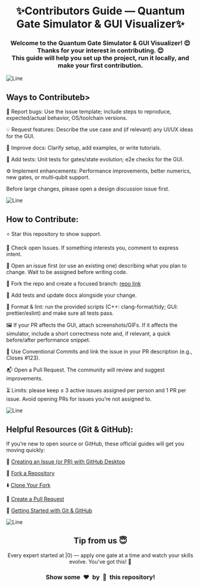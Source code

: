 <div align="center">
  <h1>✨Contributors Guide — Quantum Gate Simulator & GUI Visualizer✨</h1>
  <h3>
    Welcome to the Quantum Gate Simulator & GUI Visualizer! 😍<br>
    Thanks for your interest in contributing. 😊<br>
    This guide will help you set up the project, run it locally, and make your first contribution.
  </h3>
</div>


![Line](https://user-images.githubusercontent.com/85225156/171937799-8fc9e255-9889-4642-9c92-6df85fb86e82.gif)


<h2><b>Ways to Contribute</b>b></h2>

🐛 Report bugs: Use the issue template; include steps to reproduce, expected/actual behavior, OS/toolchain versions.

💡 Request features: Describe the use case and (if relevant) any UI/UX ideas for the GUI.

🧹 Improve docs: Clarify setup, add examples, or write tutorials.

🧪 Add tests: Unit tests for gates/state evolution; e2e checks for the GUI.

⚙️ Implement enhancements: Performance improvements, better numerics, new gates, or multi‑qubit support.

Before large changes, please open a design discussion issue first.

![Line](https://user-images.githubusercontent.com/85225156/171937799-8fc9e255-9889-4642-9c92-6df85fb86e82.gif)

<h2><b>How to Contribute:</b></h2>

⭐ Star this repository to show support.

🧭 Check open Issues. If something interests you, comment to express intent.

📝 Open an issue first (or use an existing one) describing what you plan to change. Wait to be assigned before writing code.

🔀 Fork the repo and create a focused branch: [repo link](https://github.com/Dark-CodeX/qubitverse.git)
  
🧪 Add tests and update docs alongside your change.

🧹 Format & lint: run the provided scripts (C++: clang-format/tidy; GUI: prettier/eslint) and make sure all tests pass.

🖼 If your PR affects the GUI, attach screenshots/GIFs. If it affects the simulator, include a short correctness note and, if relevant, a quick before/after performance snippet.

🔗 Use Conventional Commits and link the issue in your PR description (e.g., Closes #123).

📬 Open a Pull Request. The community will review and suggest improvements.

⏳ Limits: please keep ≤ 3 active issues assigned per person and 1 PR per issue. Avoid opening PRs for issues you’re not assigned to.


![Line](https://user-images.githubusercontent.com/85225156/171937799-8fc9e255-9889-4642-9c92-6df85fb86e82.gif)

<h2><b>Helpful Resources (Git & GitHub):</b></h2>

If you’re new to open source or GitHub, these official guides will get you moving quickly:

📌 [Creating an Issue (or PR) with GitHub Desktop](https://help.github.com/en/desktop/contributing-to-projects/creating-an-issue-or-pull-request)

🍴 [Fork a Repository](https://docs.github.com/en/get-started/quickstart/fork-a-repo)

⬇️ [Clone Your Fork](https://docs.github.com/en/get-started/quickstart/fork-a-repo#cloning-your-forked-repository)

🔁 [Create a Pull Request](https://docs.github.com/en/pull-requests/collaborating-with-pull-requests/proposing-changes-to-your-work-with-pull-requests/creating-a-pull-request)

🚀 [Getting Started with Git & GitHub](https://docs.github.com/get-started)


![Line](https://user-images.githubusercontent.com/85225156/171937799-8fc9e255-9889-4642-9c92-6df85fb86e82.gif)


<h2 align="center">Tip from us 😇</h1>
<p align="center">Every expert started at |0⟩ — apply one gate at a time and watch your skills evolve. You've got this! 💪</p>
<h3 align="center">Show some &nbsp;❤️&nbsp; by &nbsp;🌟&nbsp; this repository!</h3>
